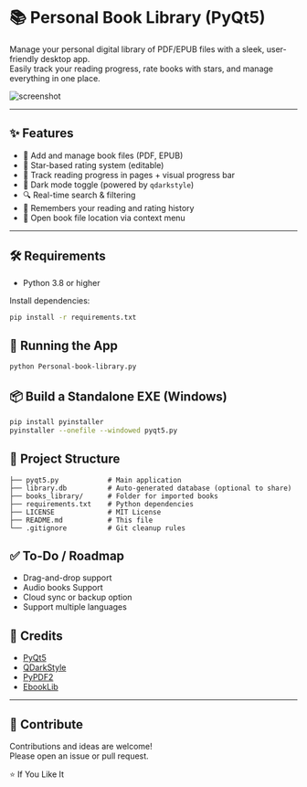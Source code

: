 # 📚 Personal Book Library (PyQt5)

Manage your personal digital library of PDF/EPUB files with a sleek, user-friendly desktop app.  
Easily track your reading progress, rate books with stars, and manage everything in one place.

![screenshot](https://github.com/user-attachments/assets/5e9f87ba-fa5f-4004-a485-3d0be3c0d39e)


---

## ✨ Features

- 📂 Add and manage book files (PDF, EPUB)
- 🌟 Star-based rating system (editable)
- 📖 Track reading progress in pages + visual progress bar
- 🎨 Dark mode toggle (powered by `qdarkstyle`)
- 🔍 Real-time search & filtering
- 🧠 Remembers your reading and rating history
- 📁 Open book file location via context menu

---

        
## 🛠️ Requirements

- Python 3.8 or higher

Install dependencies:

```bash
pip install -r requirements.txt
```

    
    
## 🚀 Running the App

```bash
python Personal-book-library.py
```

    
    
## 📦 Build a Standalone EXE (Windows)

```bash
pip install pyinstaller
pyinstaller --onefile --windowed pyqt5.py
```

    
    
## 📁 Project Structure

```
├── pyqt5.py            # Main application
├── library.db          # Auto-generated database (optional to share)
├── books_library/      # Folder for imported books
├── requirements.txt    # Python dependencies
├── LICENSE             # MIT License
├── README.md           # This file
└── .gitignore          # Git cleanup rules
```

    
    
## ✅ To-Do / Roadmap

-  Drag-and-drop support
-  Audio books Support
-  Cloud sync or backup option
-  Support multiple languages


    
    

## 🙏 Credits

- [PyQt5](https://pypi.org/project/PyQt5/)
- [QDarkStyle](https://pypi.org/project/qdarkstyle/)
- [PyPDF2](https://pypi.org/project/PyPDF2/)
- [EbookLib](https://pypi.org/project/EbookLib/)
---

    
    
## 🤝 Contribute

Contributions and ideas are welcome!  
Please open an issue or pull request.   
    
⭐️ If You Like It 










